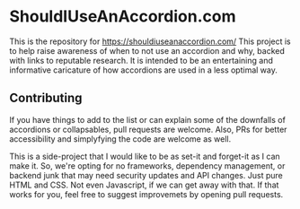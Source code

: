 # ShouldIUseAnAccordion.com

This is the repository for https://shouldiuseanaccordion.com/ This project is to help raise awareness of when to not use an accordion and why, backed with links to reputable research. It is intended to be an entertaining and informative caricature of how accordions are used in a less optimal way.

## Contributing

If you have things to add to the list or can explain some of the downfalls of accordions or collapsables, pull requests are welcome. Also, PRs for better accessibility and simplyfying the code are welcome as well.

This is a side-project that I would like to be as set-it and forget-it as I can make it. So, we're opting for no frameworks, dependency management, or backend junk that may need security updates and API changes. Just pure HTML and CSS. Not even Javascript, if we can get away with that. If that works for you, feel free to suggest improvemets by opening pull requests.
